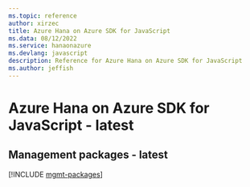 ```yaml
---
ms.topic: reference
author: xirzec
title: Azure Hana on Azure SDK for JavaScript
ms.data: 08/12/2022
ms.service: hanaonazure
ms.devlang: javascript
description: Reference for Azure Hana on Azure SDK for JavaScript
ms.author: jeffish
---
```

# Azure Hana on Azure SDK for JavaScript - latest

## Management packages - latest
[!INCLUDE [mgmt-packages](hana-on-azure-mgmt-index.md)]